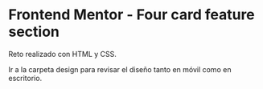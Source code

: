 # Frontend Mentor - Four card feature section

Reto realizado con HTML y CSS.
 
Ir a la carpeta design para revisar el diseño tanto en móvil como en escritorio.